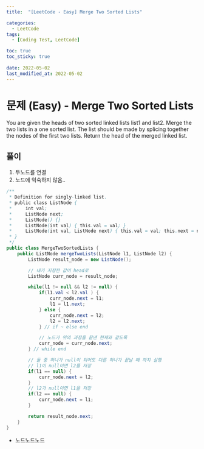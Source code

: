 ```yaml
---
title:  "[LeetCode - Easy] Merge Two Sorted Lists"

categories:
  - LeetCode
tags:
  - [Coding Test, LeetCode]

toc: true
toc_sticky: true
 
date: 2022-05-02
last_modified_at: 2022-05-02
---
```


# 문제 (Easy) - Merge Two Sorted Lists


You are given the heads of two sorted linked lists list1 and list2.
Merge the two lists in a one sorted list. The list should be made by splicing together the nodes of the first two lists.
Return the head of the merged linked list.


## 풀이
1. 두노드를 연결 
2. 노드에 익숙하지 않음..

```java
/**
 * Definition for singly-linked list.
 * public class ListNode {
 *     int val;
 *     ListNode next;
 *     ListNode() {}
 *     ListNode(int val) { this.val = val; }
 *     ListNode(int val, ListNode next) { this.val = val; this.next = next; }
 * }
 */
public class MergeTwoSortedLists {
    public ListNode mergeTwoLists(ListNode l1, ListNode l2) {
        ListNode result_node = new ListNode();

        // 내가 지정한 값이 head로
        ListNode curr_node = result_node;

        while(l1 != null && l2 != null) {
            if(l1.val < l2.val ) {
                curr_node.next = l1;
                l1 = l1.next;
            } else {
                curr_node.next = l2;
                l2 = l2.next;
            } // if ~ else end

            // 노드가 위의 과정을 끝낸 현재와 같도록
            curr_node = curr_node.next;
        } // while end

        // 둘 중 하나가 null이 되어도 다른 하나가 끝날 때 까지 실행
        // l1이 null이면 l2를 저장
        if(l1 == null) {
            curr_node.next = l2;
        }
        // l2가 null이면 l1을 저장
        if(l2 == null) {
            curr_node.next = l1;
        }

        return result_node.next;
    }
}
```

- 노드노드노드